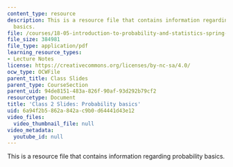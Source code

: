 ```yaml
---
content_type: resource
description: This is a resource file that contains information regarding probability
  basics.
file: /courses/18-05-introduction-to-probability-and-statistics-spring-2014/6a94f2b5862a842ac9b0d64441d43e12_MIT18_05S14_class2slides.pdf
file_size: 384981
file_type: application/pdf
learning_resource_types:
- Lecture Notes
license: https://creativecommons.org/licenses/by-nc-sa/4.0/
ocw_type: OCWFile
parent_title: Class Slides
parent_type: CourseSection
parent_uid: 94de8151-483a-826f-90af-93d292b79cf2
resourcetype: Document
title: 'Class 2 Slides: Probability basics'
uid: 6a94f2b5-862a-842a-c9b0-d64441d43e12
video_files:
  video_thumbnail_file: null
video_metadata:
  youtube_id: null
---
```

This is a resource file that contains information regarding probability basics.
